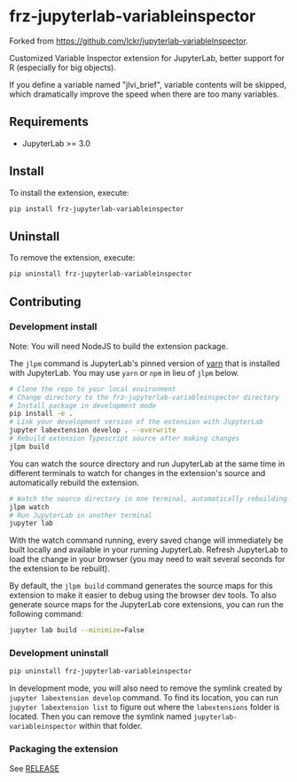 # frz-jupyterlab-variableinspector

Forked from https://github.com/lckr/jupyterlab-variableInspector.

Customized Variable Inspector extension for JupyterLab, better support for R (especially for big objects).

If you define a variable named "jlvi_brief", variable contents will be skipped, which dramatically improve the speed when there are too many variables.


## Requirements

- JupyterLab >= 3.0

## Install

To install the extension, execute:

```bash
pip install frz-jupyterlab-variableinspector
```

## Uninstall

To remove the extension, execute:

```bash
pip uninstall frz-jupyterlab-variableinspector
```

## Contributing

### Development install

Note: You will need NodeJS to build the extension package.

The `jlpm` command is JupyterLab's pinned version of
[yarn](https://yarnpkg.com/) that is installed with JupyterLab. You may use
`yarn` or `npm` in lieu of `jlpm` below.

```bash
# Clone the repo to your local environment
# Change directory to the frz-jupyterlab-variableinspector directory
# Install package in development mode
pip install -e .
# Link your development version of the extension with JupyterLab
jupyter labextension develop . --overwrite
# Rebuild extension Typescript source after making changes
jlpm build
```

You can watch the source directory and run JupyterLab at the same time in different terminals to watch for changes in the extension's source and automatically rebuild the extension.

```bash
# Watch the source directory in one terminal, automatically rebuilding when needed
jlpm watch
# Run JupyterLab in another terminal
jupyter lab
```

With the watch command running, every saved change will immediately be built locally and available in your running JupyterLab. Refresh JupyterLab to load the change in your browser (you may need to wait several seconds for the extension to be rebuilt).

By default, the `jlpm build` command generates the source maps for this extension to make it easier to debug using the browser dev tools. To also generate source maps for the JupyterLab core extensions, you can run the following command:

```bash
jupyter lab build --minimize=False
```

### Development uninstall

```bash
pip uninstall frz-jupyterlab-variableinspector
```

In development mode, you will also need to remove the symlink created by `jupyter labextension develop`
command. To find its location, you can run `jupyter labextension list` to figure out where the `labextensions`
folder is located. Then you can remove the symlink named `jupyterlab-variableinspector` within that folder.

### Packaging the extension

See [RELEASE](RELEASE.md)
